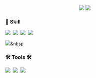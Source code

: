 <div align="center">
  <img src="https://github-readme-stats.vercel.app/api?username=YunYongJun&show_icons=true&theme=radical" />
  <img src="https://github-readme-stats.vercel.app/api/top-langs/?username=YunYongJun&layout=compact" />
</div>

<h3 align="left">💫 Skill </h3>
<div>
<img src = "https://img.shields.io/badge/JavaScript-F7DF1E?style=flat-square&logo=JavaScript&logoColor=white"/>&nbsp
<img src = "https://img.shields.io/badge/React-20232A?style=for-the-badge&logo=react&logoColor=61DAFB"/>&nbsp
<img src = "https://img.shields.io/badge/mysql-%2300f.svg?style=for-the-badge&logo=mysql&logoColor=white"/>&nbsp
<img src = "https://img.shields.io/badge/Java-ED8B00?style=for-the-badge&logo=openjdk&logoColor=white"/>&nbsp


<img src = "https://img.shields.io/badge/Spring-6DB33F?style=for-the-badge&logo=spring&logoColor=white"/>&nbsp
</div>

<h3 align="left">🛠 Tools 🛠</h3>
<div align="left">
  <img src="https://img.shields.io/badge/git-F05033.svg?style=for-the-badge&logo=git&logoColor=white" />&nbsp
  <img src="https://img.shields.io/badge/github-181717.svg?style=for-the-badge&logo=github&logoColor=white" />&nbsp
  <img src="https://img.shields.io/badge/Notion-F3F3F3.svg?style=for-the-badge&logo=notion&logoColor=black" />&nbsp
</div>

<!--
**YunYongJun/YunYongJun** is a ✨ _special_ ✨ repository because its `README.md` (this file) appears on your GitHub profile.

Here are some ideas to get you started:

- 🔭 I’m currently working on ...
- 🌱 I’m currently learning ...
- 👯 I’m looking to collaborate on ...
- 🤔 I’m looking for help with ...
- 💬 Ask me about ...
- 📫 How to reach me: ...
- 😄 Pronouns: ...
- ⚡ Fun fact: ...
-->
